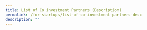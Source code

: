 ```yaml
---
title: List of Co investment Partners (Description)
permalink: /for-startups/list-of-co-investment-partners-desc
description: ""
---
```

